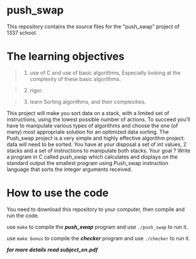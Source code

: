#                                 push_swap
This repository contains the source files for the "push_swap" project of 1337 school.

#                           The learning objectives

>1. use of C and use of basic algorithms, Especially looking at the complexity of these basic algorithms.

>2. rigor.

>3. learn Sorting algorithms, and their complexities.


This project will make you sort data on a stack, with a limited set of instructions, using the lowest possible number of actions.
To succeed you’ll have to manipulate various types of algorithms and choose the one (of many) most appropriate solution for an optimized data sorting.
The Push_swap project is a very simple and highly effective algorithm project: data will need to be sorted. You have at your disposal a set of int values,
2 stacks and a set of instructions to manipulate both stacks.
Your goal ? Write a program in C called push_swap which calculates and displays on the standard output the smallest program using
Push_swap instruction language that sorts the integer arguments received.

#                          How to use the code
You need to download this repository to your computer, then compile and run the code.

use `make` to compile the ***push_swap*** program and use `./push_swap` to run it.

use `make bonus` to compile the ***checker*** program and use `./checker` to run it.

***for more details read subject_en.pdf***
